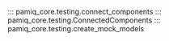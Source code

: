 ::: pamiq_core.testing.connect_components
::: pamiq_core.testing.ConnectedComponents
::: pamiq_core.testing.create_mock_models
